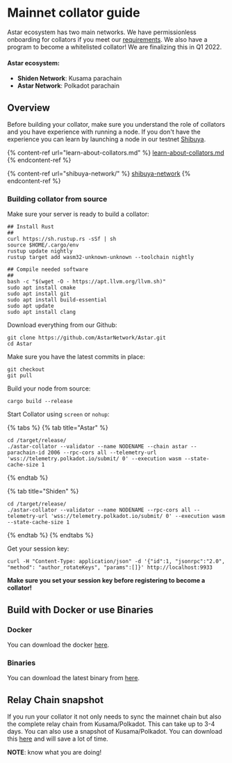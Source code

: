 # Mainnet collator guide

Astar ecosystem has two main networks. We have permissionless onboarding for collators if you meet our [requirements](learn-about-collators.md). We also have a program to become a whitelisted collator! We are finalizing this in Q1 2022.

#### Astar ecosystem:

* **Shiden Network**: Kusama parachain
* **Astar Network**: Polkadot parachain

## Overview

Before building your collator, make sure you understand the role of collators and you have experience with running a node. If you don't have the experience you can learn by launching a node in our testnet [Shibuya](shibuya-network/).&#x20;

{% content-ref url="learn-about-collators.md" %}
[learn-about-collators.md](learn-about-collators.md)
{% endcontent-ref %}

{% content-ref url="shibuya-network/" %}
[shibuya-network](shibuya-network/)
{% endcontent-ref %}

### Building collator from source

Make sure your server is ready to build a collator:

```
## Install Rust
##
curl https://sh.rustup.rs -sSf | sh
source $HOME/.cargo/env
rustup update nightly
rustup target add wasm32-unknown-unknown --toolchain nightly

## Compile needed software
##
bash -c "$(wget -O - https://apt.llvm.org/llvm.sh)"
sudo apt install cmake 
sudo apt install git 
sudo apt install build-essential
sudo apt update
sudo apt install clang
```

Download everything from our Github:

```shell-session
git clone https://github.com/AstarNetwork/Astar.git
cd Astar
```

Make sure you have the latest commits in place:

```
git checkout
git pull
```

Build your node from source:

```
cargo build --release
```

Start Collator using `screen` or `nohup`:&#x20;

{% tabs %}
{% tab title="Astar" %}
```
cd /target/release/
./astar-collator --validator --name NODENAME --chain astar --parachain-id 2006 --rpc-cors all --telemetry-url 'wss://telemetry.polkadot.io/submit/ 0' --execution wasm --state-cache-size 1
```
{% endtab %}

{% tab title="Shiden" %}
```
cd /target/release/
./astar-collator --validator --name NODENAME --rpc-cors all --telemetry-url 'wss://telemetry.polkadot.io/submit/ 0' --execution wasm --state-cache-size 1
```
{% endtab %}
{% endtabs %}

Get your session key:

```
curl -H "Content-Type: application/json" -d '{"id":1, "jsonrpc":"2.0", "method": "author_rotateKeys", "params":[]}' http://localhost:9933
```

**Make sure you set your session key before registering to become a collator!**

## Build with Docker or use Binaries

### Docker

You can download the docker [here](https://hub.docker.com/layers/staketechnologies/astar-collator/shiden/images/sha256-0a816762ae34767aff8dea62c905b5ca89e8f7a9c0d6f046c20514fa8474c329?context=explore).

### Binaries

You can download the latest binary from [here](https://github.com/AstarNetwork/Astar/releases).

## Relay Chain snapshot

If you run your collator it not only needs to sync the mainnet chain but also the complete relay chain from Kusama/Polkadot. This can take up to 3-4 days. You can also use a snapshot of Kusama/Polkadot. You can download this [here](https://polkashots.io) and will save a lot of time.

**NOTE**: know what you are doing!
